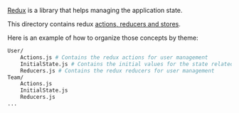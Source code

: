 [Redux](https://redux.js.org/) is a library that helps managing the application state.

This directory contains redux [actions, reducers and stores](https://redux.js.org/basics).

Here is an example of how to organize those concepts by theme:

```bash
User/
    Actions.js # Contains the redux actions for user management
    InitialState.js # Contains the initial values for the state related to the user
    Reducers.js # Contains the redux reducers for user management
Team/
    Actions.js
    InitialState.js
    Reducers.js
...
```
